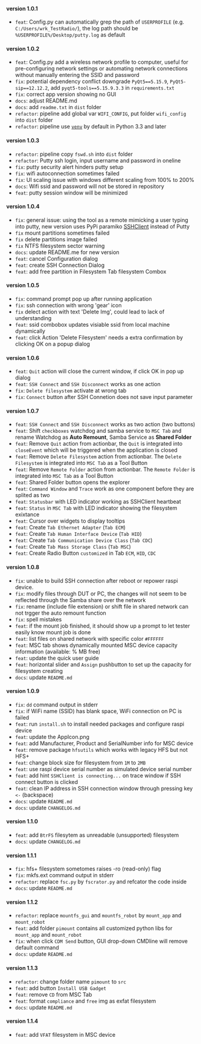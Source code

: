 #### version 1.0.1
-  `feat`: Config.py can automatically grep the path of `USERPROFILE` (e.g. `C:/Users/wrk_TestRadio/`), the log path should be `%USERPROFILE%/Desktop/putty.log` as default

#### version 1.0.2
-  `feat`: Config.py add a wireless network profile to computer, useful for pre-configuring network settings or automating network connections without manually entering the SSID and password
- `fix`: potential dependency conflict downgrade `PyQt5==5.15.9`, `PyQt5-sip==12.12.2`, add `pyqt5-tools==5.15.9.3.3` in `requirements.txt`
- `fix`: correct app version showing no GUI
- `docs`: adjust README.md
- `docs`: add `readme.txt` in `dist` folder
- `refactor`: pipeline add global var `WIFI_CONFIG`, put folder `wifi_config` into `dist` folder
- `refactor`: pipeline use [`venv`](https://packaging.python.org/en/latest/tutorials/installing-packages/#creating-and-using-virtual-environments]) by default in Python 3.3 and later

#### version 1.0.3
- `refactor`: pipeline copy `fswd.sh` into `dist` folder
- `refactor`: Putty ssh login, input username and password in oneline
- `fix`: putty security alert hinders putty setup
- `fix`: wifi autoconnection sometimes failed
- `fix`: UI scaling issue with windows different scaling from 100% to 200%
- `docs`: Wifi ssid and password will not be stored in repository
- `feat`: putty session window will be minimized 

#### version 1.0.4  
- `fix`: general issue: using the tool as a remote mimicking a user typing into putty, new version uses PyPi paramiko [SSHClient](https://docs.paramiko.org/en/latest/api/client.html) instead of Putty
- `fix` mount partitions sometimes failed
- `fix` delete partitions image failed
- `fix` NTFS filesystem sector warning
- `docs`: update README.me for new version
- `feat`: cancel Configuration dialog
- `feat`: create SSH Connection Dialog
- `feat`: add free partition in Filesystem Tab filesystem Combox 

#### version 1.0.5
- `fix`: command prompt pop up after running application
- `fix`: ssh connection with wrong 'gear' icon
- `fix` delect action with text 'Delete Img', could lead to lack of understanding
- `feat`: ssid combobox updates visiable ssid from local machine dynamically
- `feat`: click Action 'Delete Filesystem' needs a extra confirmation by clicking OK on a popup dialog

#### version 1.0.6
- `feat`: `Quit` action will close the current window, if click OK in pop up dialog
- `feat`: `SSH Connect` and `SSH Disconnect` works as one action
- `fix`: `Delete filesystem` activate at wrong tab
- `fix`: `Connect` button after SSH Connetion does not save input parameter

#### version 1.0.7
- `feat`: `SSH Connect` and `SSH Disconnect` works as two action (two buttons)
- `feat`: Shift `checkboxes` watchdog and samba service to `MSC Tab` and rename Watchdog as **Auto Remount**, Samba Service as **Shared Folder**
- `feat`: Remove `Quit` action from actionbar, the `Quit` is integrated into `closeEvent` which will be triggered when the application is closed
- `feat`: Remove `Delete Filesystem` action from actionbar. The `Delete Filesystem` is integrated into `MSC Tab` as a Tool Button
- `feat`: Remove `Remote Folder` action from actionbar. The `Remote Folder` is integrated into `MSC Tab` as a Tool Button
- `feat`: Shared Folder button opens the explorer
- `feat`: `Command Window` and `Trace` work as one component before they are splited as two
- `feat`: `Statusbar` with LED indicator working as SSHClient heartbeat
- `feat`: `Status` in `MSC Tab` with LED indicator showing the filesystem exixtance
- `feat`: Cursor over widgets to display tooltips
- `feat`: Create `Tab Ethernet Adapter` (`Tab ECM`)
- `feat`: Create `Tab Human Interface Device` (`Tab HID`)
- `feat`: Create `Tab Communication Device Class` (`Tab CDC`)
- `feat`: Create `Tab Mass Storage Class` (`Tab MSC`)
- `feat`: Create Radio Button `customized` in Tab `ECM`, `HID`, `CDC`

#### version 1.0.8
- `fix`: unable to build SSH connection after reboot or repower raspi device.
- `fix`: modify files through DUT or PC, the changes will not seem to be reflected through the Samba share over the network
- `fix`: rename (include file extension) or shift file in shared network can not trgger the auto remount function
- `fix`: spell mistakes
- `feat`: if the mount job finished, it should show up a prompt to let tester easily know mount job is done
- `feat`: list files on shared network with specific color `#FFFFFF`
- `feat`: MSC tab shows dynamically mounted MSC device capacity information (available: <?>% <?>MB free)
- `feat`: update the quick user guide 
- `feat`: horizontal slider and `Assign` pushbutton to set up the capacity for filesystem creating
- `docs`: update `README.md`
  
#### version 1.0.9
- `fix`: `dd` command output in stderr
- `fix`: if WiFi name (SSID) has blank space, WiFi connection on PC is failed
- `feat`: run `install.sh` to install needed packages and configure raspi device
- `feat`: update the AppIcon.png
- `feat`: add Manufacturer, Product and SerialNumber info for MSC device
- `feat`: remove package `hfsutils` which works with legacy HFS but not HFS+
- `feat`: change block size for filesystem from `1M` to `2MB`
- `feat`: use raspi device serial number as simulated device serial number
- `feat`: add hint `SSHClient is connecting...` on trace window if SSH connect button is clicked
- `feat`: clean IP address in SSH connection window through pressing key `<-` (backspace)
- `docs`: update `README.md`
- `docs`: update `CHANGELOG.md`
  
#### version 1.1.0
- `feat`: add `BtrFS` filesytem as unreadable (unsupported) filesystem
- `docs`: update `CHANGELOG.md`

#### version 1.1.1
- `fix`: hfs+ filesystem sometomes raises -ro (read-only) flag
- `fix`: mkfs.ext<x> command output in stderr
- `refactor`: replace `fsc.py` by `fscrator.py` and refcator the code inside
- `docs`: update `README.md`

#### version 1.1.2
- `refactor`: replace `mountfs_gui` and `mountfs_robot` by `mount_app` and `mount_robot`
- `feat`: add folder `pimount` contains all customized python libs for `mount_app` and `mount_robot`
- `fix`: when click `CDM Send` button, GUI drop-down CMDline will remove default command
- `docs`: update `README.md`

#### version 1.1.3
- `refactor`: change folder name `pimount` to `src`
- `feat`: add button `Install USB Gadget`
- `feat`: remove `CD` from MSC Tab
- `feat`: format `compliance` and `free` img as exfat filesystem
- `docs`: update `README.md`

#### version 1.1.4
- `feat`: add `VFAT` filesystem in MSC device